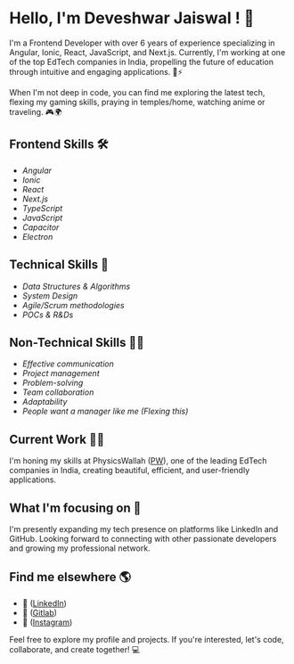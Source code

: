 # Hello, I'm Deveshwar Jaiswal ! 👋

I'm a Frontend Developer with over 6 years of experience specializing in Angular, Ionic, React, JavaScript, and Next.js. Currently, I'm working at one of the top EdTech companies in India, propelling the future of education through intuitive and engaging applications. 🚀⚡

When I'm not deep in code, you can find me exploring the latest tech, flexing my gaming skills, praying in temples/home, watching anime or traveling. 🎮🌍

## Frontend Skills 🛠
* *Angular*
* *Ionic*
* *React*
* *Next.js*
* *TypeScript*
* *JavaScript*
* *Capacitor*
* *Electron*

## Technical Skills 🧪
* *Data Structures & Algorithms*
* *System Design*
* *Agile/Scrum methodologies*
* *POCs & R&Ds*

## Non-Technical Skills 🤹‍♂
* *Effective communication*
* *Project management*
* *Problem-solving*
* *Team collaboration*
* *Adaptability*
* *People want a manager like me (Flexing this)*

## Current Work 👨‍💻
I'm honing my skills at PhysicsWallah ([PW](https://www.linkedin.com/company/physicswallah/mycompany/)), one of the leading EdTech companies in India, creating beautiful, efficient, and user-friendly applications.

## What I'm focusing on 🧐
I'm presently expanding my tech presence on platforms like LinkedIn and GitHub. Looking forward to connecting with other passionate developers and growing my professional network.

## Find me elsewhere 🌎
* 👔 ([LinkedIn](https://www.linkedin.com/in/deveshwar-jaiswal-frontendninja/))
* 🚀 ([Gitlab](https://gitlab.com/deveshwar.jaiswal))
* 📸 ([Instagram](https://www.instagram.com/deveshwar_jaiswal_/))

Feel free to explore my profile and projects. If you're interested, let's code, collaborate, and create together! 💻

